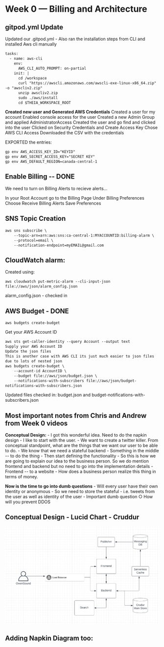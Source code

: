 # Week 0 — Billing and Architecture

## gitpod.yml Update

Updated our .gitpod.yml - Also ran the installation steps from CLI and installed Aws cli manually

```
tasks: 
  - name: aws-cli
    env:
      AWS_CLI_AUTO_PROMPT: on-partial
    init: |
      cd /workspace
      curl "https://awscli.amazonaws.com/awscli-exe-linux-x86_64.zip" -o "awscliv2.zip"
      unzip awscliv2.zip
      sudo ./aws/install
      cd $THEIA_WORKSPACE_ROOT
```

**Created new user and Generated AWS Credentials**
Created a user for my account
Enabled console access for the user
Created a new Admin Group and applied AdministratorAccess
Created the user and go find and clicked into the user
Clicked on Security Credentials and Create Access Key
Chose AWS CLI Access
Downloaded the CSV with the credentials

EXPORTED the entries:
```
gp env AWS_ACCESS_KEY_ID="KEYID"
gp env AWS_SECRET_ACCESS_KEY="SECRET KEY"
gp env AWS_DEFAULT_REGION=canada-central-1
```

## Enable Billing -- DONE
We need to turn on Billing Alerts to recieve alerts...

In your Root Account go to the Billing Page
Under Billing Preferences Choose Receive Billing Alerts
Save Preferences


## SNS Topic Creation
```
aws sns subscribe \
    --topic-arn=arn:aws:sns:ca-central-1:MYACCOUNTID:billing-alarm \
    --protocol=email \
    --notification-endpoint=myEMAIL@gmail.com
```
    
## CloudWatch alarm:

Created using:
```
aws cloudwatch put-metric-alarm --cli-input-json file://aws/json/alarm_config.json
```

alarm_config.json - checked in


## AWS Budget - DONE
```
aws budgets create-budget
```
Get your AWS Account ID
```
aws sts get-caller-identity --query Account --output text
Supply your AWS Account ID
Update the json files
This is another case with AWS CLI its just much easier to json files due to lots of nested json
aws budgets create-budget \
    --account-id AccountID \
    --budget file://aws/json/budget.json \
    --notifications-with-subscribers file://aws/json/budget-notifications-with-subscribers.json
```

Updated files checked in: budget.json and budget-notifications-with-subscribers.json


## Most important notes from Chris and Andrew from Week 0 videos
**Conceptual Design:**
	- I got this wonderful idea. Need to do the napkin design
	- I like to start with the user.
	- We want to create a twitter killer. From conceptual standpoint, what are the things that we want our user to be able to do.
	- We know that we need a stateful backend
	- Something in the middle -- to do the thing
	- Then start defining the functionality
	- So this is how we are going to explain our idea to the business person. So we do mention frontend and backend but no need to go into the implementation details
	- Frontend -- to a website
	- How does a business person realize this thing in terms of money.

**Now is the time to go into dumb questions**
	- Will every user have their own identity or anonymous
	- So we need to store the stateful - i.e. tweets from the user as well as identity of the user
	- Important dumb question
		○ How will you prevent DDOS
    
## Conceptual Design - Lucid Chart - Cruddur
![Conceptual Design by Kush Behl](assets/crudur_conceptual.png)

## Adding Napkin Diagram too:

